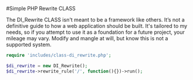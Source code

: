#Simple PHP Rewrite CLASS

The DI_Rewrite CLASS isn't meant to be a framework like others. 
It’s not a definitive guide to how a web application should be built. 
It's tailored to my needs, so if you attempt to use it as a foundation for a future project, your mileage may vary. 
Modify and mangle at will, but know this is not a supported system.

```php
require 'includes/class-di_rewrite.php';

$di_rewrite = new DI_Rewrite();
$di_rewrite->rewrite_rule('/', function(){})->run();
```
